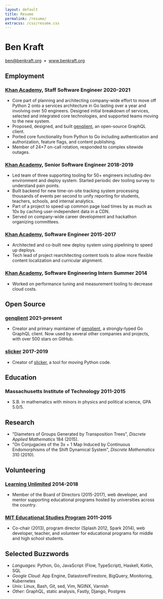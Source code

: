 ```yaml
---
layout: default
title: Resume
permalink: /resume/
extracss: /css/resume.css
---
```


<div class="resume-header">
<h1>Ben Kraft</h1>

<a href="mailto:ben@benkraft.org">ben@benkraft.org</a>
&nbsp;•&nbsp;
<a href="https://www.benkraft.org">www.benkraft.org</a>
</div>

## Employment

### [Khan Academy](https://www.khanacademy.org), Staff Software Engineer <span class="resume-date">2020-2021</span>

- Core part of planning and architecting company-wide effort to move off Python 2 onto a services architecture in Go lasting over a year and involving over 50 engineers. Designed initial breakdown of services, selected and integrated core technologies, and supported teams moving to the new system.
- Proposed, designed, and built [genqlient](https://github.com/Khan/genqlient), an open-source GraphQL client.
- Ported core functionality from Python to Go including authentication and authorization, feature flags, and content publishing.
- Member of 24×7 on-call rotation, responded to complex sitewide outages.

### [Khan Academy](https://www.khanacademy.org), Senior Software Engineer <span class="resume-date">2018-2019</span>

- Led team of three supporting tooling for 50+ engineers including dev environment and deploy system. Started periodic dev tooling survey to understand pain points.
- Built backend for new time-on-site tracking system processing thousands of events per second to unify reporting for students, teachers, schools, and internal analytics.
- Part of a project to speed up common page load times by as much as 10x by caching user-independent data in a CDN.
- Served on company-wide career development and hackathon organizing committees.

### [Khan Academy](https://www.khanacademy.org), Software Engineer <span class="resume-date">2015-2017</span>

- Architected and co-built new deploy system using pipelining to speed up deploys.
- Tech lead of project rearchitecting content tools to allow more flexible content localization and curricular alignment.

### [Khan Academy](https://www.khanacademy.org), Software Engineering Intern <span class="resume-date">Summer 2014</span>

- Worked on performance tuning and measurement tooling to decrease cloud costs.

## Open Source

### [genqlient](https://github.com/Khan/genqlient) <span class="resume-date">2021-present</span>

- Creator and primary maintainer of [genqlient](https://github.com/Khan/genqlient), a strongly-typed Go GraphQL client. Now used by several other companies and projects, with over 500 stars on GitHub.

### [slicker](https://github.com/Khan/slicker) <span class="resume-date">2017-2019</span>

- Creator of [slicker](https://github.com/Khan/slicker), a tool for moving Python code.

## Education

### Massachusetts Institute of Technology <span class="resume-date">2011-2015</span>

- S.B. in mathematics with minors in physics and political science, GPA 5.0/5.

## Research

- "Diameters of Groups Generated by Transposition Trees", *Discrete Applied Mathematics* 184 (2015).
- "On Conjugacies of the 3x + 1 Map Induced by Continuous Endomorphisms of the Shift Dynamical System", *Discrete Mathematics* 310 (2010).

## Volunteering

### [Learning Unlimited](https://learningu.org) <span class="resume-date">2014-2018</span>

- Member of the Board of Directors (2015-2017), web developer, and mentor supporting educational programs hosted by universities across the country.

### [MIT Educational Studies Program](https://esp.mit.edu) <span class="resume-date">2011-2015</span>

- Co-chair (2013), program director (Splash 2012, Spark 2014), web developer, teacher, and volunteer for educational programs for middle and high school students.

## Selected Buzzwords

- *Languages:* Python, Go, JavaScript (Flow, TypeScript), Haskell, Kotlin, SQL
- *Google Cloud:* App Engine, Datastore/Firestore, BigQuery, Monitoring, Kubernetes
- *Unix:* Linux, Bash, Git, sed, Vim, NGINX, Varnish
- *Other:* GraphQL, static analysis, Fastly, Django, Postgres
